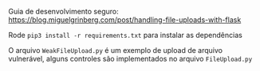 Guia de desenvolvimento seguro: https://blog.miguelgrinberg.com/post/handling-file-uploads-with-flask

Rode `pip3 install -r requirements.txt` para instalar as dependências

O arquivo `WeakFileUpload.py` é um exemplo de upload de arquivo vulnerável, alguns controles são implementados no arquivo `FileUpload.py`